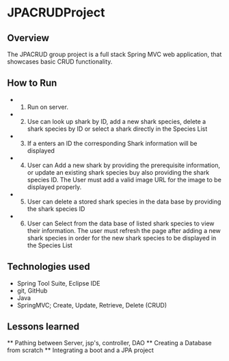 # JPACRUDProject


## Overview

The JPACRUD group project is a full stack Spring MVC web application, that showcases basic CRUD functionality.


## How to Run
* 1) Run on server.
* 2) Use can look up shark by ID, add a new shark species, delete a shark species by ID or select a shark directly in the Species List
* 3) If a enters an ID the corresponding Shark information will be displayed
* 4) User can Add a new shark by providing the prerequisite information, or update an existing shark species buy also providing the shark species ID.  The User must add a valid image URL for the image to be displayed properly.
* 5) User can delete a stored shark species in the data base by providing the shark species ID
* 6) User can Select from the data base of listed shark species to view their information.  The user must refresh the page after adding a new shark species in order for the new shark species to be displayed in the Species List
 



## Technologies used
* Spring Tool Suite, Eclipse IDE
* git, GitHub
* Java
* SpringMVC; Create, Update, Retrieve, Delete (CRUD)

## Lessons learned
** Pathing between Server, jsp's, controller, DAO 
** Creating a Database from scratch
** Integrating a boot and a JPA project 











